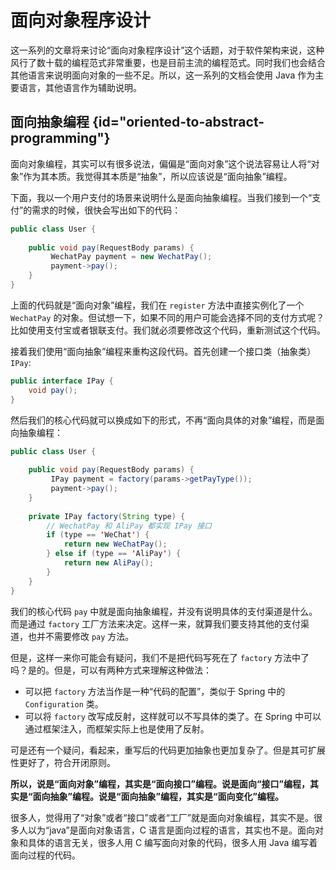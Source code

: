 # 面向对象程序设计

这一系列的文章将来讨论“面向对象程序设计”这个话题，对于软件架构来说，这种风行了数十载的编程范式非常重要，也是目前主流的编程范式。同时我们也会结合其他语言来说明面向对象的一些不足。所以，这一系列的文档会使用 Java 作为主要语言，其他语言作为辅助说明。

## 面向抽象编程 {id="oriented-to-abstract-programming"}

面向对象编程，其实可以有很多说法，偏偏是“面向对象”这个说法容易让人将“对象”作为其本质。我觉得其本质是“抽象”，所以应该说是“面向抽象”编程。

下面，我以一个用户支付的场景来说明什么是面向抽象编程。当我们接到一个“支付”的需求的时候，很快会写出如下的代码：
```Java
public class User {
    
    public void pay(RequestBody params) {
         WechatPay payment = new WechatPay();
         payment->pay();
    }
}
```
上面的代码就是“面向对象”编程，我们在 `register` 方法中直接实例化了一个`WechatPay` 的对象。但试想一下，如果不同的用户可能会选择不同的支付方式呢？比如使用支付宝或者银联支付。我们就必须要修改这个代码，重新测试这个代码。

接着我们使用“面向抽象”编程来重构这段代码。首先创建一个接口类（抽象类）`IPay`:
```Java
public interface IPay {
    void pay();
}
```
然后我们的核心代码就可以换成如下的形式，不再“面向具体的对象”编程，而是面向抽象编程：
```Java
public class User {
    
    public void pay(RequestBody params) {
         IPay payment = factory(params->getPayType());
         payment->pay();
    }
    
    private IPay factory(String type) {
        // WechatPay 和 AliPay 都实现 IPay 接口
        if (type == 'WeChat') {
            return new WeChatPay();
        } else if (type == 'AliPay') {
            return new AliPay();
        }
    }
}
```
我们的核心代码 `pay` 中就是面向抽象编程，并没有说明具体的支付渠道是什么。而是通过 `factory` 工厂方法来决定。这样一来，就算我们要支持其他的支付渠道，也并不需要修改 `pay` 方法。

但是，这样一来你可能会有疑问，我们不是把代码写死在了 `factory` 方法中了吗？是的。但是，可以有两种方式来理解这种做法：

* 可以把 `factory` 方法当作是一种“代码的配置”，类似于 Spring 中的 `Configuration` 类。
* 可以将 `factory` 改写成反射，这样就可以不写具体的类了。在 Spring 中可以通过框架注入，而框架实际上也是使用了反射。

可是还有一个疑问，看起来，重写后的代码更加抽象也更加复杂了。但是其可扩展性更好了，符合开闭原则。

**所以，说是“面向对象”编程，其实是“面向接口”编程。说是面向“接口”编程，其实是“面向抽象”编程。说是“面向抽象”编程，其实是“面向变化”编程。**

很多人，觉得用了“对象”或者“接口”或者“工厂”就是面向对象编程，其实不是。很多人以为“java”是面向对象语言，C 语言是面向过程的语言，其实也不是。面向对象和具体的语言无关，很多人用 C 编写面向对象的代码，很多人用 Java 编写着面向过程的代码。